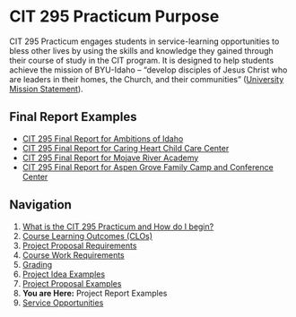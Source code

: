 # CIT 295 Practicum Purpose
CIT 295 Practicum engages students in service-learning opportunities to bless other lives by
using the skills and knowledge they gained through their course of study in the CIT program. It
is designed to help students achieve the mission of BYU-Idaho – “develop disciples of Jesus
Christ who are leaders in their homes, the Church, and their communities” ([University Mission
Statement](https://www.byui.edu/about/byu-idaho-mission-statement)).

## Final Report Examples
- [CIT 295 Final Report for Ambitions of Idaho](https://webmailbyui-my.sharepoint.com/:w:/g/personal/kwg6_byui_edu/Eee1zPCNieVNp08wGB3R4o8B1IVVk8SucECJBQp75T_dfA?e=xWhRTp)
- [CIT 295 Final Report for Caring Heart Child Care Center](https://webmailbyui-my.sharepoint.com/:w:/g/personal/kwg6_byui_edu/EQmvYQBrp-5Diek5D4lvXKYBDM6Ah0mnq5A_JCRCFWGYaQ?e=xSiGIW)
- [CIT 295 Final Report for Mojave River Academy](https://webmailbyui-my.sharepoint.com/:w:/g/personal/kwg6_byui_edu/ERL1y3yh8n5Chi7tHSeAGoYBvf3Sxb_UIWz2X_Oe4S82PQ?e=RHljxi)
- [CIT 295 Final Report for Aspen Grove Family Camp and Conference Center](https://webmailbyui-my.sharepoint.com/:w:/g/personal/kwg6_byui_edu/EUR8O6CCogFJjR5y9P9NVFQBqaTSQncI0Y51TUap_MUILA?e=5VgSqz)

## Navigation
1. [What is the CIT 295 Practicum and How do I begin?](https://cit295.github.io)
2. [Course Learning Outcomes (CLOs)](https://cit295.github.io/learning_outcomes)
3. [Project Proposal Requirements](https://cit295.github.io/proposal_requirements)
4. [Course Work Requirements](https://cit295.github.io/course_work_requirements)
5. [Grading](https://cit295.github.io/grading)
6. [Project Idea Examples](https://cit295.github.io/project_ideas)
7. [Project Proposal Examples](https://cit295.github.io/proposal_examples)
8. **You are Here:** Project Report Examples
9. [Service Opportunities](https://cit295.github.io/service_opportunities)
